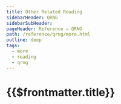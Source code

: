 ```yaml
---
title: Other Related Reading
sidebarHeader: QRNG
sidebarSubHeader:
pageHeader: Reference → QRNG
path: /reference/qrng/more.html
outline: deep
tags:
  - more
  - reading
  - qrng
---
```


<PageHeader/>

<SearchHighlight/>

# {{$frontmatter.title}}
